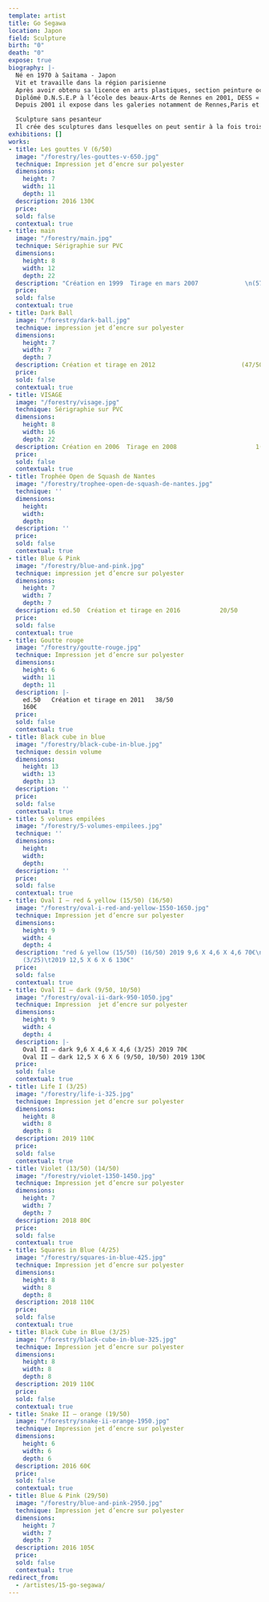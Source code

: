 ```yaml
---
template: artist
title: Go Segawa
location: Japon
field: Sculpture
birth: "0"
death: "0"
expose: true
biography: |-
  Né en 1970 à Saitama - Japon
  Vit et travaille dans la région parisienne
  Après avoir obtenu sa licence en arts plastiques, section peinture occidentale à Nippon Université (Tokyo), il est arrivé en France en 1996.
  Diplômé D.N.S.E.P à l’école des beaux-Arts de Rennes en 2001, DESS « créateurs de produits multimédias artistiques et culturelles » à l’Université Rennes 2 en 2004, Master « Réalité virtuelle » à l’Université Paris8, en 2006. Il effectue ensuite ses recherches en doctorat à l’université Paris8: Esthétique sciences et technologies des arts.
  Depuis 2001 il expose dans les galeries notamment de Rennes,Paris et Tokyo.

  Sculpture sans pesanteur
  Il crée des sculptures dans lesquelles on peut sentir à la fois trois éléments différents du point de vue conceptuel : les deux dimensions, les trois dimensions et la pesanteur. Cela trouble la perception de l’espace. A partir de la notion de la peinture et de la sculpture, il essaie de déplacer le dessin de l’espace à deux dimensions à l’illusion de l’espace en trois dimensions.
exhibitions: []
works:
- title: Les gouttes V (6/50)
  image: "/forestry/les-gouttes-v-650.jpg"
  technique: Impression jet d’encre sur polyester
  dimensions:
    height: 7
    width: 11
    depth: 11
  description: 2016 130€
  price: 
  sold: false
  contextual: true
- title: main
  image: "/forestry/main.jpg"
  technique: Sérigraphie sur PVC
  dimensions:
    height: 8
    width: 12
    depth: 22
  description: "Création en 1999  Tirage en mars 2007             \n(57/100)                   390EUR"
  price: 
  sold: false
  contextual: true
- title: Dark Ball
  image: "/forestry/dark-ball.jpg"
  technique: impression jet d’encre sur polyester
  dimensions:
    height: 7
    width: 7
    depth: 7
  description: Création et tirage en 2012                        (47/50)                                        130EUR
  price: 
  sold: false
  contextual: true
- title: VISAGE
  image: "/forestry/visage.jpg"
  technique: Sérigraphie sur PVC
  dimensions:
    height: 8
    width: 16
    depth: 22
  description: Création en 2006  Tirage en 2008                      1(12/50)                                       380EUR
  price: 
  sold: false
  contextual: true
- title: Trophée Open de Squash de Nantes
  image: "/forestry/trophee-open-de-squash-de-nantes.jpg"
  technique: ''
  dimensions:
    height: 
    width: 
    depth: 
  description: ''
  price: 
  sold: false
  contextual: true
- title: Blue & Pink
  image: "/forestry/blue-and-pink.jpg"
  technique: impression jet d’encre sur polyester
  dimensions:
    height: 7
    width: 7
    depth: 7
  description: ed.50  Création et tirage en 2016           20/50
  price: 
  sold: false
  contextual: true
- title: Goutte rouge
  image: "/forestry/goutte-rouge.jpg"
  technique: Impression jet d’encre sur polyester
  dimensions:
    height: 6
    width: 11
    depth: 11
  description: |-
    ed.50   Création et tirage en 2011   38/50
    160€
  price: 
  sold: false
  contextual: true
- title: Black cube in blue
  image: "/forestry/black-cube-in-blue.jpg"
  technique: dessin volume
  dimensions:
    height: 13
    width: 13
    depth: 13
  description: ''
  price: 
  sold: false
  contextual: true
- title: 5 volumes empilées
  image: "/forestry/5-volumes-empilees.jpg"
  technique: ''
  dimensions:
    height: 
    width: 
    depth: 
  description: ''
  price: 
  sold: false
  contextual: true
- title: Oval I – red & yellow (15/50) (16/50)
  image: "/forestry/oval-i-red-and-yellow-1550-1650.jpg"
  technique: Impression jet d’encre sur polyester
  dimensions:
    height: 9
    width: 4
    depth: 4
  description: "red & yellow (15/50) (16/50) 2019 9,6 X 4,6 X 4,6 70€\nred & yellow
    (3/25)\t2019 12,5 X 6 X 6 130€"
  price: 
  sold: false
  contextual: true
- title: Oval II – dark (9/50, 10/50)
  image: "/forestry/oval-ii-dark-950-1050.jpg"
  technique: Impression  jet d’encre sur polyester
  dimensions:
    height: 9
    width: 4
    depth: 4
  description: |-
    Oval II – dark 9,6 X 4,6 X 4,6 (3/25) 2019 70€
    Oval II – dark 12,5 X 6 X 6 (9/50, 10/50) 2019 130€
  price: 
  sold: false
  contextual: true
- title: Life I (3/25)
  image: "/forestry/life-i-325.jpg"
  technique: Impression jet d’encre sur polyester
  dimensions:
    height: 8
    width: 8
    depth: 8
  description: 2019 110€
  price: 
  sold: false
  contextual: true
- title: Violet (13/50) (14/50)
  image: "/forestry/violet-1350-1450.jpg"
  technique: Impression jet d’encre sur polyester
  dimensions:
    height: 7
    width: 7
    depth: 7
  description: 2018 80€
  price: 
  sold: false
  contextual: true
- title: Squares in Blue (4/25)
  image: "/forestry/squares-in-blue-425.jpg"
  technique: Impression jet d’encre sur polyester
  dimensions:
    height: 8
    width: 8
    depth: 8
  description: 2018 110€
  price: 
  sold: false
  contextual: true
- title: Black Cube in Blue (3/25)
  image: "/forestry/black-cube-in-blue-325.jpg"
  technique: Impression jet d’encre sur polyester
  dimensions:
    height: 8
    width: 8
    depth: 8
  description: 2019 110€
  price: 
  sold: false
  contextual: true
- title: Snake II – orange (19/50)
  image: "/forestry/snake-ii-orange-1950.jpg"
  technique: Impression jet d’encre sur polyester
  dimensions:
    height: 6
    width: 6
    depth: 6
  description: 2016 60€
  price: 
  sold: false
  contextual: true
- title: Blue & Pink (29/50)
  image: "/forestry/blue-and-pink-2950.jpg"
  technique: Impression jet d’encre sur polyester
  dimensions:
    height: 7
    width: 7
    depth: 7
  description: 2016 105€
  price: 
  sold: false
  contextual: true
redirect_from:
  - /artistes/15-go-segawa/
---
```


